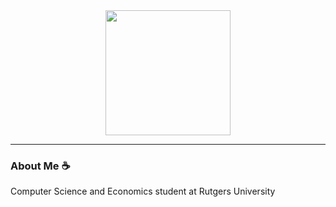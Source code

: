 <div id="column" align="center">
  <img src="https://lh3.googleusercontent.com/-7WvbLdb1ItCPeEJBvAUz0rWt2UnlgLJDvmivKdG-sVRJecEo7NuR7gpULdaNvZWJbCaQwwTNtW3HLNuT2-y273AmTOctBz9IetO=w600" width="200"/>
</div>

<div id="column" align="center">
</div>

---

### About Me :coffee:

Computer Science and Economics student at Rutgers University
